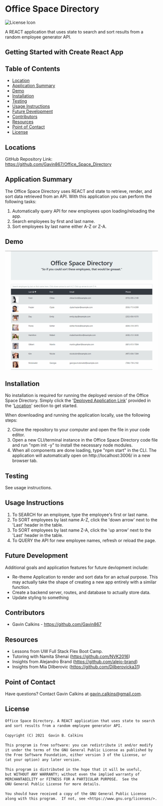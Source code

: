 # Office Space Directory

![License Icon](https://img.shields.io/badge/license-GPL3.0-informational.svg)

A REACT application that uses state to search and sort results from a random employee generator API.

## Getting Started with Create React App

## Table of Contents

- [Location](#locations)
- [Application Summary](#application-summary)
- [Demo](#demo)
- [Installation](#installation)
- [Testing](#testing)
- [Usage Instructions](#usage-instructions)
- [Future Development](#future-development)
- [Contributors](#contributors)
- [Resources](#resources)
- [Point of Contact](#point-of-contact)
- [License](#license)

## Locations

GitHub Repository Link: https://github.com/Gavin867/Office_Space_Directory

<!-- Deployed Application Link: https://big-kahuna-burger-app.herokuapp.com/ -->

## Application Summary

The Office Space Directory uses REACT and state to retrieve, render, and sort data retrieved from an API. With this application you can perform the following tasks:

1. Automatically query API for new employees upon loading/reloading the app.
2. Search employees by first and last name.
3. Sort employees by last name either A-Z or Z-A.

## Demo

![Demo](https://github.com/Gavin867/Office_Space_Directory/blob/main/public/assets/images/osd-demo.gif)

## Installation

No installation is required for running the deployed version of the Office Space Directory. Simply click the '[Deployed Application Link]()' provided in the '[Location](#location)' section to get started.

When downloading and running the application locally, use the following steps:

2. Clone the repository to your computer and open the file in your code editor.
3. Open a new CLI/terminal instance in the Office Space Directory code file and run "npm init -y" to install the necessary node modules.
4. When all components are done loading, type "npm start" in the CLI. The application will automatically open on http://localhost:3006/ in a new browser tab.

## Testing

See usage instructions.

## Usage Instructions

1. To SEARCH for an employee, type the employee's first or last name.
2. To SORT employees by last name A-Z, click the 'down arrow' next to the 'Last' header in the table.
3. To SORT employees by last name Z-A, click the 'up arrow' next to the 'Last' header in the table.
4. To QUERY the API for new employee names, refresh or reload the page.

## Future Development

Additional goals and application features for future devlopment include:

- Re-theme Application to render and sort data for an actual purpose. This may actually take the shape of creating a new app entirely with a similar function. 
- Create a backend server, routes, and database to actually store data.
- Update styling to something

## Contributors

- Gavin Calkins - https://github.com/Gavin867

## Resources

- Lessons from UW Full Stack Flex Boot Camp.
- Tutoring with Namita Shenai (https://github.com/NVK2016)
- Insights from Alejandro Brand (https://github.com/alejo-brand)
- Insights from Mia Dilberovic (https://github.com/Dilberovicka31) 


## Point of Contact

Have questions? Contact Gavin Calkins at [gavin.calkins@gmail.com](mailto:gavin.calkins@gmail.com?subject=Hi%20Gavin!%20I%20have%20a%20question%20about%20The%20Office%20Space%20Directory!).
 
## License

    Office Space Directory. A REACT application that uses state to search and sort results from a random employee generator API.

    Copyright (C) 2021  Gavin B. Calkins 

    This program is free software: you can redistribute it and/or modify
    it under the terms of the GNU General Public License as published by
    the Free Software Foundation, either version 3 of the License, or
    (at your option) any later version.

    This program is distributed in the hope that it will be useful,
    but WITHOUT ANY WARRANTY; without even the implied warranty of
    MERCHANTABILITY or FITNESS FOR A PARTICULAR PURPOSE.  See the
    GNU General Public License for more details.

    You should have received a copy of the GNU General Public License
    along with this program.  If not, see <https://www.gnu.org/licenses/>.
